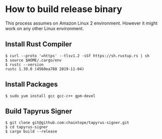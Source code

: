 How to build release binary
==============================

This process assumes on Amazon Linux 2 environment. However it might work on any other Linux environment.

Install Rust Compiler
-----------------------
```
$ curl --proto '=https' --tlsv1.2 -sSf https://sh.rustup.rs | sh
$ source $HOME/.cargo/env
$ rustc --version
rustc 1.39.0 (4560ea788 2019-11-04)
```

Install Packages
------------

```$xslt
$ sudo yum install gcc gcc-c++ gpm-devel
```

Build Tapyrus Signer
--------------------
```$xslt
$ git clone git@github.com:chaintope/tapyrus-signer.git
$ cd tapyrus-signer
$ cargo build --release
```

